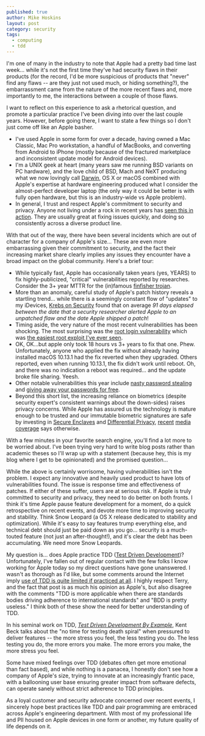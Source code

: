 ```yaml
---
published: true
author: Mike Hoskins
layout: post
category: security
tags:
  - computing
  - tdd
---
```

I'm one of many in the industry to note that Apple had a pretty bad time last week...  while it's not the first time they've had security flaws in their products (for the record, I'd be more suspicious of products that "never" find any flaws -- are they just not used much, or hiding something?), the embarrassment came from the nature of the more recent flaws and, more importantly to me, the interactions between a couple of those flaws.

I want to reflect on this experience to ask a rhetorical question, and promote a particular practice I've been diving into over the last couple years.  However, before going there, I want to state a few things so I don't just come off like an Apple basher.

- I've used Apple in some form for over a decade, having owned a Mac Classic, Mac Pro workstation, a handful of MacBooks, and converting from Android to iPhone (mostly because of the fractured marketplace and inconsistent update model for Android devices).
- I'm a UNIX geek at heart (many years saw me running BSD variants on PC hardware), and the love child of BSD, Mach and NeXT producing what we now lovingly call [Darwin](https://en.wikipedia.org/wiki/Darwin_(operating_system)), OS X or macOS combined with Apple's expertise at hardware engineering produced what I consider the almost-perfect developer laptop (the only way it could be better is with fully open hardware, but this is an industry-wide vs Apple problem).
- In general, I trust and respect Apple's commitment to security and privacy.  Anyone not living under a rock in recent years has [seen this in action](https://www.digitaltrends.com/mobile/apple-encryption-court-order-news).  They are usually great at fixing issues quickly, and doing so consistently across a diverse product line.

With that out of the way, there have been several incidents which are out of character for a company of Apple's size...  These are even more embarrassing given their commitment to security, and the fact their increasing market share clearly implies any issues they encounter have a broad impact on the global community.  Here's a brief tour:

- While typically fast, Apple has occasionally taken years (yes, YEARS) to fix highly-publicized, "critical" vulnerabilities reported by researches.  Consider the 3+ year MTTR for the (in)famous [finfisher trojan](https://krebsonsecurity.com/2011/11/apple-took-3-years-to-fix-finfisher-trojan-hole).
- More than an anomaly, careful study of Apple's patch history reveals a startling trend...  while there is a seemingly constant flow of "updates" to my iDevices, [Krebs on Security](https://krebsonsecurity.com) found that on average _91 days elapsed between the date that a security researcher alerted Apple to an unpatched flaw and the date Apple shipped a patch_!
- Timing aside, the very nature of the most recent vulnerabilities has been shocking.  The most surprising was the [root login vulnerability](https://krebsonsecurity.com/2017/11/macos-high-sierra-users-change-root-password-now) which was [the easiest root exploit I've ever seen](https://twitter.com/patrickwardle/status/935608904377077761).
- OK, OK...but apple only took 18 hours vs 3+ years to fix that one.  Phew.  Unfortunately, anyone who applied the fix without already having installed macOS 10.13.1 had the fix reverted when they upgraded.  Others reported, even when running 10.13.1, the fix didn't work until reboot.  Oh, and there was no indication a reboot was required...  and the update broke file sharing.  Yeesh.
- Other notable vulnerabilities this year include [nasty password stealing](https://www.forbes.com/sites/thomasbrewster/2017/09/25/apple-mac-os-x-high-sierra-vulnerabilit-hacker-steals-passwords) and [giving away your passwords for free](https://objective-see.com/blog/blog_0x23.html).
- Beyond this short list, the increasing reliance on biometrics (despite security expert's consistent warnings about the down-sides) raises privacy concerns.  While Apple has assured us the technology is mature enough to be trusted and our immutable biometric signatures are safe by investing in [Secure Enclaves](https://www.techrepublic.com/article/hacker-claims-to-have-decrypted-apples-secure-enclave-destroying-key-piece-of-ios-mobile-security) and [Differential Privacy](https://www.schneier.com/blog/archives/2016/06/apples_differen.html), [recent](https://www.bleepingcomputer.com/news/apple/apple-faceid-tricked-with-150-mask) [media](https://www.theverge.com/2016/5/2/11540962/iphone-samsung-fingerprint-duplicate-hack-security) [coverage](https://www.washingtonpost.com/news/the-switch/wp/2017/11/30/apple-is-sharing-your-face-with-apps-thats-a-new-privacy-worry) says otherwise.

With a few minutes in your favorite search engine, you'll find a lot more to be worried about.  I've been trying very hard to write blog posts rather than academic theses so I'll wrap up with a statement (because hey, this is my blog where I get to be opinionated) and the promised question...

While the above is certainly worrisome, having vulnerabilities isn't the problem.  I expect any innovative and heavily used product to have lots of vulnerabilities found.  The issue is response time and effectiveness of patches.  If either of these suffer, users are at serious risk.  If Apple is truly committed to security and privacy, they need to do better on both fronts.  I think it's time Apple pause feature development for a moment, do a quick retrospective on recent events, and devote more time to improving security and stability.  Think Snow Leopard (a OS X release dedicated to stability and optimization).  While it's easy to say features trump everything else, and technical debt should just be paid down as you go...  security is a much-touted feature (not just an after-thought!), and it's clear the debt has been accumulating.  We need more Snow Leopards.

My question is...  does Apple practice TDD ([Test Driven Development](https://en.wikipedia.org/wiki/Test-driven_development))?  Unfortunately, I've fallen out of regular contact with the few folks I know working for Apple today so my direct questions have gone unanswered.  I wasn't as thorough as I'd like, but some comments around the Internet imply [use of TDD is quite limited if practiced at all](https://www.quora.com/Does-Apple-use-TDD-BDD).  I highly respect Terry, and the fact that post is as much his opinion as Apple's, but also disagree with the comments "TDD is more applicable when there are standards bodies driving adherence to international standards" and "BDD is pretty useless."  I think both of these show the need for better understanding of TDD.

In his seminal work on TDD, [_Test Driven Development By Example_](https://www.amazon.com/Test-Driven-Development-Kent-Beck/dp/0321146530), Kent Beck talks about the "no time for testing death spiral" when pressured to deliver features -- the more stress you feel, the less testing you do.  The less testing you do, the more errors you make.  The more errors you make, the more stress you feel.

Some have mixed feelings over TDD (debates often get more emotional than fact based), and while nothing is a panacea, I honestly don't see how a company of Apple's size, trying to innovate at an increasingly frantic pace, with a ballooning user base ensuring greater impact from software defects, can operate sanely without strict adherence to TDD principles.

As a loyal customer and security advocate concerned over recent events, I sincerely hope best practices like TDD and pair programming are embraced across Apple's engineering department.  With most of my professional life and PII housed on Apple devices in one form or another, my future quality of life depends on it.